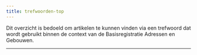 ```yaml
---
title: trefwoorden-top
---
```


Dit overzicht is bedoeld om artikelen te kunnen vinden via een trefwoord dat wordt gebruikt binnen de context van de Basisregistratie Adressen en Gebouwen.

----
